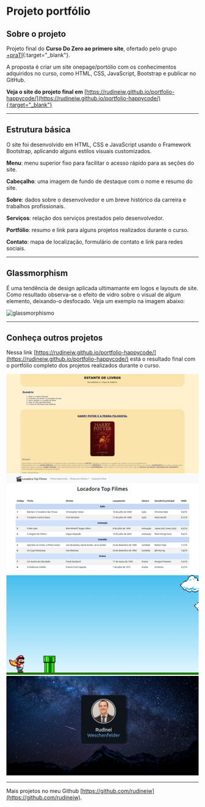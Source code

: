 # Projeto portfólio

## Sobre o projeto

Projeto final do **Curso Do Zero ao primero site**, ofertado pelo grupo [+praTI](https://www.maisprati.com.br/){:target="_blank"}.

A proposta é criar um site onepage/portólio com os conhecimentos adquiridos no curso, como HTML, CSS, JavaScript, Bootstrap e publicar no GitHub.

**Veja o site do projeto final em** [https://rudineiw.github.io/portfolio-happycode/](https://rudineiw.github.io/portfolio-happycode/){:target="_blank"}

___

## Estrutura básica

O site foi desenvolvido em HTML, CSS e JavaScript usando o Framework Bootstrap, aplicando alguns estilos visuais customizados.

**Menu**: menu superior fixo para facilitar o acesso rápido para as seções do site.

**Cabeçalho**: uma imagem de fundo de destaque com o nome e resumo do site.

**Sobre**: dados sobre o desenvolvedor e um breve histórico da carreira e trabalhos profissionais.

**Serviços**: relação dos serviços prestados pelo desenvolvedor.

**Portfólio**: resumo e link para alguns projetos realizados durante o curso.

**Contato**: mapa de localização, formulário de contato e link para redes sociais.

___

## Glassmorphism

É uma tendência de design aplicada ultimamante em logos e layouts de site. Como resultado observa-se o efeito de vidro sobre o visual de algum elemento, deixando-o desfocado. Veja um exemplo na imagem abaixo:

![glassmorphismo](https://user-images.githubusercontent.com/6556314/220132663-8f948d15-2eaa-494a-a4a5-888cc07cf03c.png)

___

## Conheça outros projetos

Nessa link [https://rudineiw.github.io/portfolio-happycode/](https://rudineiw.github.io/portfolio-happycode/) está o resultado final com o portfólio completo dos projetos realizados durante o curso.

![Estante de livros](https://raw.githubusercontent.com/rudineiw/portfolio-happycode/main/portfolio/thumbnail/estante.png "Estante de livros")
![Locadora de vídeos](https://raw.githubusercontent.com/rudineiw/portfolio-happycode/main/portfolio/thumbnail/locadora.png "Locadora de vídeos")
![Mário Jump](https://raw.githubusercontent.com/rudineiw/portfolio-happycode/main/portfolio/thumbnail/mario.png "Mário Jump")
![Cartão de visita](https://raw.githubusercontent.com/rudineiw/portfolio-happycode/main/portfolio/thumbnail/cartao.png "Cartão de visita")
___

Mais projetos no meu Github [https://github.com/rudineiw](https://github.com/rudineiw).

